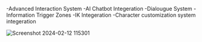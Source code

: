 -Advanced Interaction System
-AI Chatbot Integeration
-Dialougue System
-Information Trigger Zones
-IK Integeration
-Character customization system integeration

![Screenshot 2024-02-12 115301](https://github.com/ShehabElgendy/TPEdumento/assets/117743482/a675421a-b665-4bd5-ae6b-b85ead391ff3)
